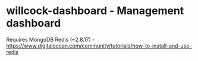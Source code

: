 # willcock-dashboard - Management dashboard

Requires
MongoDB 
Redis (~2.8.17) -  https://www.digitalocean.com/community/tutorials/how-to-install-and-use-redis
